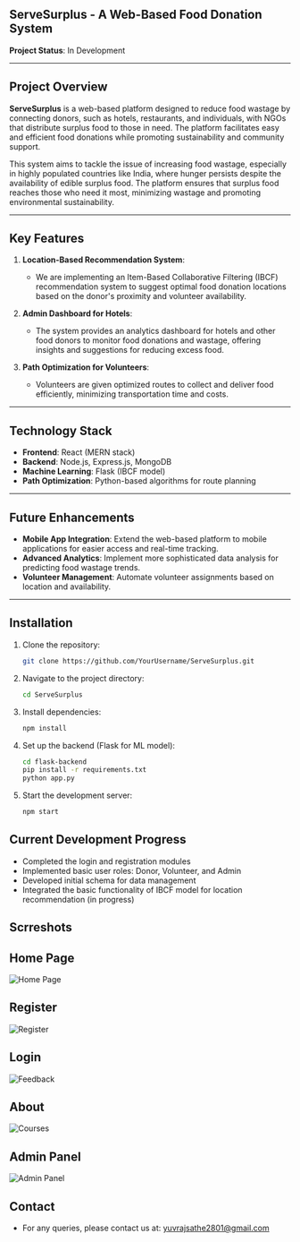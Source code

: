 ## ServeSurplus - A Web-Based Food Donation System

**Project Status**: In Development

---

## Project Overview

**ServeSurplus** is a web-based platform designed to reduce food wastage by connecting donors, such as hotels, restaurants, and individuals, with NGOs that distribute surplus food to those in need. The platform facilitates easy and efficient food donations while promoting sustainability and community support.

This system aims to tackle the issue of increasing food wastage, especially in highly populated countries like India, where hunger persists despite the availability of edible surplus food. The platform ensures that surplus food reaches those who need it most, minimizing wastage and promoting environmental sustainability.

---

## Key Features

1. **Location-Based Recommendation System**:
   - We are implementing an Item-Based Collaborative Filtering (IBCF) recommendation system to suggest optimal food donation locations based on the donor's proximity and volunteer availability.

2. **Admin Dashboard for Hotels**:
   - The system provides an analytics dashboard for hotels and other food donors to monitor food donations and wastage, offering insights and suggestions for reducing excess food.

3. **Path Optimization for Volunteers**:
   - Volunteers are given optimized routes to collect and deliver food efficiently, minimizing transportation time and costs.

---

## Technology Stack

- **Frontend**: React (MERN stack)
- **Backend**: Node.js, Express.js, MongoDB
- **Machine Learning**: Flask (IBCF model)
- **Path Optimization**: Python-based algorithms for route planning

---

## Future Enhancements

- **Mobile App Integration**: Extend the web-based platform to mobile applications for easier access and real-time tracking.
- **Advanced Analytics**: Implement more sophisticated data analysis for predicting food wastage trends.
- **Volunteer Management**: Automate volunteer assignments based on location and availability.
  
---

## Installation

1. Clone the repository:

   ```bash
   git clone https://github.com/YourUsername/ServeSurplus.git

2. Navigate to the project directory:

    ```bash
    cd ServeSurplus


3. Install dependencies:


    ```bash
    npm install

4. Set up the backend (Flask for ML model):

    ```bash
    cd flask-backend
    pip install -r requirements.txt
    python app.py


5. Start the development server:

    ```bash
    npm start

## Current Development Progress
- Completed the login and registration modules
- Implemented basic user roles: Donor, Volunteer, and Admin
- Developed initial schema for data management
- Integrated the basic functionality of IBCF model for location recommendation (in progress)
  
## Scrreshots
## Home Page
![Home Page](screenshots/home.png)

## Register
![Register](screenshots/register.png)

## Login 
![Feedback](screenshots/login.png)

## About
![Courses](screenshots/about.png)

## Admin Panel
![Admin Panel](screenshots/admin.png)


## Contact
- For any queries, please contact us at: yuvrajsathe2801@gmail.com


